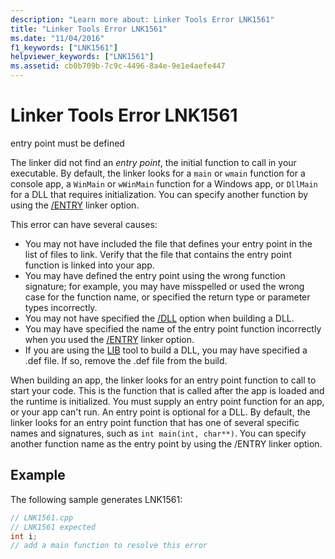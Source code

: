 ```yaml
---
description: "Learn more about: Linker Tools Error LNK1561"
title: "Linker Tools Error LNK1561"
ms.date: "11/04/2016"
f1_keywords: ["LNK1561"]
helpviewer_keywords: ["LNK1561"]
ms.assetid: cb0b709b-7c9c-4496-8a4e-9e1e4aefe447
---
```

# Linker Tools Error LNK1561

entry point must be defined

The linker did not find an *entry point*, the initial function to call in your executable. By default, the linker looks for a `main` or `wmain` function for a console app, a `WinMain` or `wWinMain` function for a Windows app, or `DllMain` for a DLL that requires initialization. You can specify another function by using the [/ENTRY](../../build/reference/entry-entry-point-symbol.md) linker option.

This error can have several causes:

- You may not have included the file that defines your entry point in the list of files to link. Verify that the file that contains the entry point function is linked into your app.
- You may have defined the entry point using the wrong function signature; for example, you may have misspelled or used the wrong case for the function name, or specified the return type or parameter types incorrectly.
- You may not have specified the [/DLL](../../build/reference/dll-build-a-dll.md) option when building a DLL.
- You may have specified the name of the entry point function incorrectly when you used the [/ENTRY](../../build/reference/entry-entry-point-symbol.md) linker option.
- If you are using the [LIB](../../build/reference/lib-reference.md) tool to build a DLL, you may have specified a .def file. If so, remove the .def file from the build.

When building an app, the linker looks for an entry point function to call to start your code. This is the function that is called after the app is loaded and the runtime is initialized. You must supply an entry point function for an app, or your app can't run. An entry point is optional for a DLL. By default, the linker looks for an entry point function that has one of several specific names and signatures, such as `int main(int, char**)`. You can specify another function name as the entry point by using the /ENTRY linker option.

## Example

The following sample generates LNK1561:

```cpp
// LNK1561.cpp
// LNK1561 expected
int i;
// add a main function to resolve this error
```
